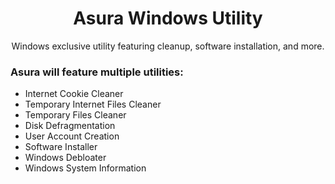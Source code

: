 <h1 align="center">Asura Windows Utility</h1>

<p align="center">Windows exclusive utility featuring cleanup, software installation, and more.</p>

### Asura will feature multiple utilities:
* Internet Cookie Cleaner
* Temporary Internet Files Cleaner
* Temporary Files Cleaner
* Disk Defragmentation
* User Account Creation
* Software Installer
* Windows Debloater
* Windows System Information